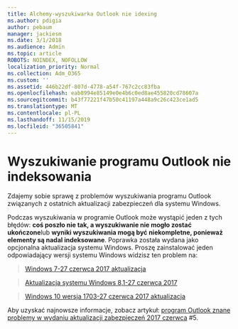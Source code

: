 ```yaml
---
title: Alchemy-wyszukiwarka Outlook nie idexing
ms.author: pdigia
author: pebaum
manager: jackiesm
ms.date: 3/1/2018
ms.audience: Admin
ms.topic: article
ROBOTS: NOINDEX, NOFOLLOW
localization_priority: Normal
ms.collection: Adm_O365
ms.custom: ''
ms.assetid: 446b22df-807d-4778-a54f-767c2cc83fba
ms.openlocfilehash: eab8994e85149e0e4b6c0ed8ae455820cd78607a
ms.sourcegitcommit: b43f77221f47b50c41197a448a9c26c423ce1ad5
ms.translationtype: MT
ms.contentlocale: pl-PL
ms.lasthandoff: 11/15/2019
ms.locfileid: "36505841"
---
```

# <a name="outlook-search-not-indexing"></a>Wyszukiwanie programu Outlook nie indeksowania

Zdajemy sobie sprawę z problemów wyszukiwania programu Outlook związanych z ostatnich aktualizacji zabezpieczeń dla systemu Windows.
  
Podczas wyszukiwania w programie Outlook może wystąpić jeden z tych błędów: **coś poszło nie tak, a wyszukiwanie nie mogło zostać ukończone**lub **wyniki wyszukiwania mogą być niekompletne, ponieważ elementy są nadal indeksowane**. Poprawka została wydana jako opcjonalna aktualizacja systemu Windows. Proszę zainstalować jeden odpowiadający wersji systemu Windows widzisz ten problem na: 
  
> [Windows 7-27 czerwca 2017 aktualizacja](https://support.microsoft.com/kb/4022168.aspx)
    
> [Aktualizacja systemu Windows 8,1-27 czerwca 2017](https://support.microsoft.com/kb/4022720.aspx)
    
> [Windows 10 wersja 1703-27 czerwca 2017 aktualizacja](https://support.microsoft.com/kb/4022716.aspx)
    
Aby uzyskać najnowsze informacje, zobacz artykuł: [program Outlook znane problemy w wydaniu aktualizacji zabezpieczeń 2017 czerwca](https://support.office.com/article/Outlook-known-issues-in-the-June-2017-security-updates-3F6DBFFD-8505-492D-B19F-B3B89369ED9B.aspx) #5. 
  

